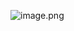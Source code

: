 ![image.png](https://prod-files-secure.s3.us-west-2.amazonaws.com/2d421336-cbdc-4e12-8a38-58a225d7ad97/863e7a56-1c58-426a-8290-533128499172/60487076-1ca6-40f3-b853-d6b74ce71cd3.png)
